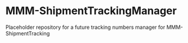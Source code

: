# MMM-ShipmentTrackingManager
Placeholder repository for a future tracking numbers manager for MMM-ShipmentTracking
